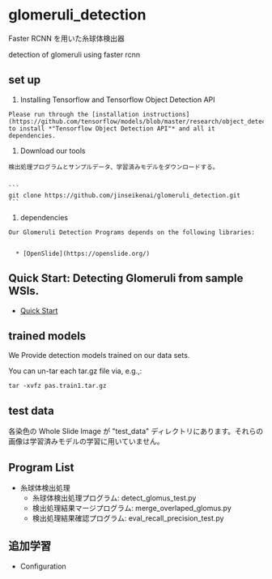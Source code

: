 # glomeruli_detection
Faster RCNN を用いた糸球体検出器

detection of glomeruli using faster rcnn

## set up
  1. Installing Tensorflow and Tensorflow Object Detection API


    Please run through the [installation instructions](https://github.com/tensorflow/models/blob/master/research/object_detection/g3doc/installation.md) to install *"Tensorflow Object Detection API"* and all it dependencies.

  1. Download our tools


    検出処理プログラムとサンプルデータ、学習済みモデルをダウンロードする。


    ```
    git clone https://github.com/jinseikenai/glomeruli_detection.git
    ```

  1. dependencies


    Our Glomeruli Detection Programs depends on the following libraries:


      * [OpenSlide](https://openslide.org/)

## Quick Start: Detecting Glomeruli from sample WSIs.

  * [Quick Start](https://github.com/jinseikenai/glomeruli_detection/blob/master/detecting_glomeruli.md)

## trained models

  We Provide detection models trained on our data sets.

  You can un-tar each tar.gz file via, e.g.,:

  ```
  tar -xvfz pas.train1.tar.gz
  ```

## test data

  各染色の Whole Slide Image が  "test_data" ディレクトリにあります。それらの画像は学習済みモデルの学習に用いていません。

## Program List
* 糸球体検出処理
    * 糸球体検出処理プログラム: detect_glomus_test.py
    * 検出処理結果マージプログラム: merge_overlaped_glomus.py
    * 検出処理結果確認プログラム: eval_recall_precision_test.py

## 追加学習
* Configuration
